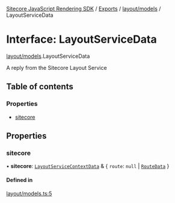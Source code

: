 [Sitecore JavaScript Rendering SDK](../README.md) / [Exports](../modules.md) / [layout/models](../modules/layout_models.md) / LayoutServiceData

# Interface: LayoutServiceData

[layout/models](../modules/layout_models.md).LayoutServiceData

A reply from the Sitecore Layout Service

## Table of contents

### Properties

- [sitecore](layout_models.LayoutServiceData.md#sitecore)

## Properties

### sitecore

• **sitecore**: [`LayoutServiceContextData`](layout_models.LayoutServiceContextData.md) & { `route`: ``null`` \| [`RouteData`](layout_models.RouteData.md)  }

#### Defined in

[layout/models.ts:5](https://github.com/Sitecore/jss/blob/bd756fd2/packages/sitecore-jss/src/layout/models.ts#L5)
